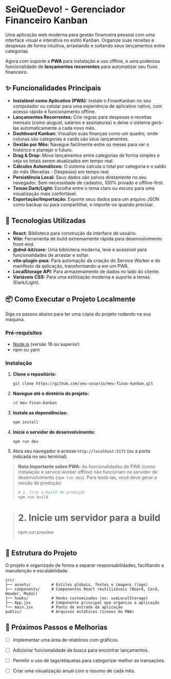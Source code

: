 # SeiQueDevo! - Gerenciador Financeiro Kanban

Uma aplicação web moderna para gestão financeira pessoal com uma interface visual e interativa no estilo Kanban. Organize suas receitas e despesas de forma intuitiva, arrastando e soltando seus lançamentos entre categorias.

Agora com suporte a **PWA** para instalação e uso offline, e uma poderosa funcionalidade de **lançamentos recorrentes** para automatizar seu fluxo financeiro.

## ✨ Funcionalidades Principais

  - **Instalável como Aplicativo (PWA):** Instale o FinanKanban no seu computador ou celular para uma experiência de aplicativo nativo, com acesso rápido e funcionamento offline.
  - **Lançamentos Recorrentes:** Crie regras para despesas e receitas mensais (como aluguel, salários e assinaturas) e deixe o sistema gerá-las automaticamente a cada novo mês.
  - **Dashboard Kanban:** Visualize suas finanças como um quadro, onde colunas são categorias e cards são seus lançamentos.
  - **Gestão por Mês:** Navegue facilmente entre os meses para ver o histórico e planejar o futuro.
  - **Drag & Drop:** Mova lançamentos entre categorias de forma simples e veja os totais serem atualizados em tempo real.
  - **Cálculos Automáticos:** O sistema calcula o total por categoria e o saldo do mês (Receitas - Despesas) em tempo real.
  - **Persistência Local:** Seus dados são salvos diretamente no seu navegador. Sem necessidade de cadastro, 100% privado e offline-first.
  - **Temas Dark/Light:** Escolha entre o tema claro ou escuro para uma visualização mais confortável.
  - **Exportação/Importação:** Exporte seus dados para um arquivo JSON como backup ou para compartilhar, e importe-os quando precisar.

## 🚀 Tecnologias Utilizadas

  - **React:** Biblioteca para construção da interface de usuário.
  - **Vite:** Ferramenta de build extremamente rápida para desenvolvimento front-end.
  - **@dnd-kit/core:** Uma biblioteca moderna, leve e acessível para funcionalidades de arrastar e soltar.
  - **vite-plugin-pwa:** Para automação da criação do Service Worker e do manifesto da aplicação, transformando-a em um PWA.
  - **LocalStorage API:** Para armazenamento de dados no lado do cliente.
  - **Variáveis CSS:** Para uma estilização moderna e suporte a temas (Dark/Light).

## 📦 Como Executar o Projeto Localmente

Siga os passos abaixo para ter uma cópia do projeto rodando na sua máquina.

### Pré-requisitos

  - [Node.js](https://nodejs.org/) (versão 16 ou superior)
  - npm ou yarn

### Instalação

1.  **Clone o repositório:**

    ```bash
    git clone https://github.com/seu-usuario/meu-finan-kanban.git
    ```

2.  **Navegue até o diretório do projeto:**

    ```bash
    cd meu-finan-kanban
    ```

3.  **Instale as dependências:**

    ```bash
    npm install
    ```

4.  **Inicie o servidor de desenvolvimento:**

    ```bash
    npm run dev
    ```

5.  Abra seu navegador e acesse `http://localhost:5173` (ou a porta indicada no seu terminal).

> **Nota Importante sobre PWA:** As funcionalidades de PWA (como instalação e service worker offline) não funcionam no servidor de desenvolvimento (`npm run dev`). Para testá-las, você deve gerar a versão de produção:
>
> ```bash
> # 1. Crie a build de produção
> npm run build
> ```

> # 2\. Inicie um servidor para a build
>
> npm run preview
>
> ```
> ```

## 📁 Estrutura do Projeto

O projeto é organizado de forma a separar responsabilidades, facilitando a manutenção e escalabilidade.

```
src/
├── assets/         # Estilos globais, fontes e imagens (logo)
├── components/     # Componentes React reutilizáveis (Board, Card, Header, Modal)
├── hooks/          # Hooks customizados (ex: useLocalStorage)
├── App.jsx         # Componente principal que organiza a aplicação
└── main.jsx        # Ponto de entrada da aplicação
public/             # Arquivos estáticos (ícones do PWA)
```

## 🔮 Próximos Passos e Melhorias

  - [ ] Implementar uma área de relatórios com gráficos.
  - [ ] Adicionar funcionalidade de busca para encontrar lançamentos.
  - [ ] Permitir o uso de tags/etiquetas para categorizar melhor as transações.
  - [ ] Criar uma visualização anual com o resumo de cada mês.

